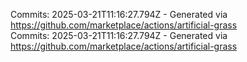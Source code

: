 Commits: 2025-03-21T11:16:27.794Z - Generated via https://github.com/marketplace/actions/artificial-grass
<br>
Commits: 2025-03-21T11:16:27.794Z - Generated via https://github.com/marketplace/actions/artificial-grass
<br>
